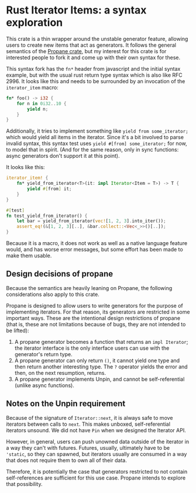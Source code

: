 # Rust Iterator Items: a syntax exploration

This crate is a thin wrapper around the unstable generator feature, allowing users to create new 
items that act as generators. It follows the general semantics of the [Propane crate][propane], but my
interest for this crate is for interested people to fork it and come up with their own syntax for
these.

[propane]: https://github.com/withoutboats/propane

This syntax fork has the `fn*` header from javascript and the initial syntax example, but with the usual rust return type syntax which is also like RFC 2996. It looks like this and needs to be surrounded by an invocation of the
`iterator_item` macro:

```rust
fn* foo() -> i32 {
    for n in 0i32..10 {
        yield n;
    }
}
```

Additionally, it tries to implement something like `yield from some_iterator;` which would yield all
items in the iterator. Since it's a bit involved to parse invalid syntax, this syntax test uses
`yield #[from] some_iterator;` for now, to model that in spirit. (And for the same reason, only in
sync functions: async generators don't support it at this point).

It looks like this:

```rust
iterator_item! {
    fn* yield_from_iterator<T>(it: impl Iterator<Item = T>) -> T {
        yield #[from] it;
    }
}

#[test]
fn test_yield_from_iterator() {
    let bar = yield_from_iterator(vec![1, 2, 3].into_iter());
    assert_eq!(&[1, 2, 3][..], &bar.collect::<Vec<_>>()[..]);
}
```

Because it is a macro, it does not work as well as a native language feature would, and has worse
error messages, but some effort has been made to make them usable.

## Design decisions of propane

Because the semantics are heavily leaning on Propane, the following considerations also apply to
this crate.

Propane is designed to allow users to write generators for the purpose of implementing iterators.
For that reason, its generators are restricted in some important ways. These are the intentional
design restrictions of propane (that is, these are not limitations because of bugs, they are not
intended to be lifted):

1. A propane generator becomes a function that returns an `impl Iterator`; the iterator interface is
   the only interface users can use with the generator's return type.
2. A propane generator can only return `()`, it cannot yield one type and then return another
   interesting type. The `?` operator yields the error and then, on the next resumption, returns.
3. A propane generator implements Unpin, and cannot be self-referential (unlike async functions).

## Notes on the Unpin requirement

Because of the signature of `Iterator::next`, it is always safe to move iterators between calls to
`next`. This makes unboxed, self-referential iterators unsound. We did not have `Pin` when we
designed the Iterator API.

However, in general, users can push unowned data outside of the iterator in a way they can't with
futures. Futures, usually, ultimately have to be `'static`, so they can spawned, but iterators
usually are consumed in a way that does not require them to own all of their data.

Therefore, it is potentially the case that generators restricted to not contain self-references are
sufficient for this use case. Propane intends to explore that possibility.
